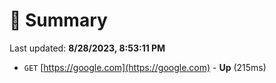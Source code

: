 # 📖 Summary
Last updated: **8/28/2023, 8:53:11 PM**

- `GET` [https://google.com](https://google.com) - **Up** (215ms)
